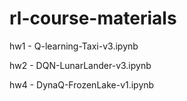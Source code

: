 # rl-course-materials

hw1 - Q-learning-Taxi-v3.ipynb

hw2 - DQN-LunarLander-v3.ipynb

hw4 - DynaQ-FrozenLake-v1.ipynb
